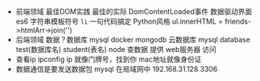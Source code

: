 - 前端领域 最佳DOM实践
  最佳的实际 DomContentLoaded事件
  数据驱动界面
  es6 字符串模板符号 `li`
  一句代码搞定 Python风格
  ul.innerHTML = friends->htmlArr->join('')
- 后端领域
  数据？数据库 mysql docker mongodb 云数据库
  mysql database test(数据库名) student(表名)
  node 查数据
  提供 web服务器 访问
- 查看ip ipconfig
  ip 就像门牌号，找到你
  mac地址就像身份证
- 数据通信是要发送数据包
  mysql 在局域网中
  192.168.31.128 3306
